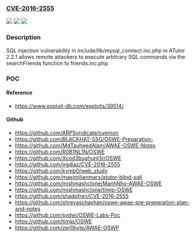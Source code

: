 ### [CVE-2016-2555](https://cve.mitre.org/cgi-bin/cvename.cgi?name=CVE-2016-2555)
![](https://img.shields.io/static/v1?label=Product&message=n%2Fa&color=blue)
![](https://img.shields.io/static/v1?label=Version&message=n%2Fa&color=blue)
![](https://img.shields.io/static/v1?label=Vulnerability&message=n%2Fa&color=brighgreen)

### Description

SQL injection vulnerability in include/lib/mysql_connect.inc.php in ATutor 2.2.1 allows remote attackers to execute arbitrary SQL commands via the searchFriends function to friends.inc.php.

### POC

#### Reference
- https://www.exploit-db.com/exploits/39514/

#### Github
- https://github.com/ARPSyndicate/cvemon
- https://github.com/BLACKHAT-SSG/OSWE-Preparation-
- https://github.com/MdTauheedAlam/AWAE-OSWE-Notes
- https://github.com/R0B1NL1N/OSWE
- https://github.com/Xcod3bughunt3r/OSWE
- https://github.com/jrgdiaz/CVE-2016-2555
- https://github.com/kymb0/web_study
- https://github.com/maximilianmarx/atutor-blind-sqli
- https://github.com/mishmashclone/ManhNho-AWAE-OSWE
- https://github.com/mishmashclone/timip-OSWE
- https://github.com/shadofren/CVE-2016-2555
- https://github.com/shreyaschavhan/oswe-awae-pre-preperation-plan-and-notes
- https://github.com/svdwi/OSWE-Labs-Poc
- https://github.com/timip/OSWE
- https://github.com/zer0byte/AWAE-OSWP


